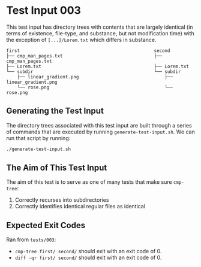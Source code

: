 # Test Input 003

This test input has directory trees with contents that are largely identical
(in terms of existence, file-type, and substance, but not modification time)
with the exception of `[...]/Lorem.txt` which differs in substance.

```
first                                                  second
├── cmp_man_pages.txt                                  ├── cmp_man_pages.txt
├── Lorem.txt                                          ├── Lorem.txt
└── subdir                                             └── subdir
    ├── linear_gradient.png                                ├── linear_gradient.png
    └── rose.png                                           └── rose.png
```

## Generating the Test Input

The directory trees associated with this test input are built through a series
of commands that are executed by running `generate-test-input.sh`. We can run
that script by running:

```bash
./generate-test-input.sh
```

## The Aim of This Test Input

The aim of this test is to serve as one of many tests that make sure
`cmp-tree`:
1. Correctly recurses into subdirectories
1. Correctly identifies identical regular files as identical

## Expected Exit Codes

Ran from `tests/003`:

* `cmp-tree first/ second/` should exit with an exit code of 0.
* `diff -qr first/ second/` should exit with an exit code of 0.
